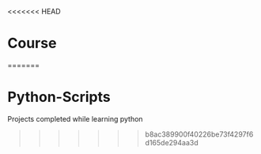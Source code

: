 <<<<<<< HEAD
# Course
=======
# Python-Scripts
Projects completed while learning python
>>>>>>> b8ac389900f40226be73f4297f6d165de294aa3d
